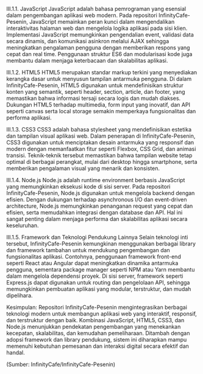 III.1.1. JavaScript
JavaScript adalah bahasa pemrograman yang esensial dalam pengembangan aplikasi web modern. Pada repositori InfinityCafe-Pesenin, JavaScript memainkan peran kunci dalam mengendalikan interaktivitas halaman web dan mengelola logika aplikasi pada sisi klien. Implementasi JavaScript memungkinkan pengendalian event, validasi data secara dinamis, dan komunikasi asinkron melalui AJAX sehingga meningkatkan pengalaman pengguna dengan memberikan respons yang cepat dan real time. Penggunaan struktur ES6 dan modularisasi kode juga membantu dalam menjaga keterbacaan dan skalabilitas aplikasi.

III.1.2. HTML5
HTML5 merupakan standar markup terkini yang menyediakan kerangka dasar untuk menyusun tampilan antarmuka pengguna. Di dalam InfinityCafe-Pesenin, HTML5 digunakan untuk mendefinisikan struktur konten yang semantik, seperti header, section, article, dan footer, yang memastikan bahwa informasi tersaji secara logis dan mudah diakses. Dukungan HTML5 terhadap multimedia, form input yang inovatif, dan API seperti canvas serta local storage semakin memperkaya fungsionalitas dan performa aplikasi.

III.1.3. CSS3
CSS3 adalah bahasa stylesheet yang mendefinisikan estetika dan tampilan visual aplikasi web. Dalam penerapan di InfinityCafe-Pesenin, CSS3 digunakan untuk menciptakan desain antarmuka yang responsif dan modern dengan memanfaatkan fitur seperti Flexbox, CSS Grid, dan animasi transisi. Teknik-teknik tersebut memastikan bahwa tampilan website tetap optimal di berbagai perangkat, mulai dari desktop hingga smartphone, serta memberikan pengalaman visual yang menarik dan konsisten.

III.1.4. Node.js
Node.js adalah runtime environment berbasis JavaScript yang memungkinkan eksekusi kode di sisi server. Pada repositori InfinityCafe-Pesenin, Node.js digunakan untuk mengelola backend dengan efisien. Dengan dukungan terhadap asynchronous I/O dan event-driven architecture, Node.js memungkinkan penanganan request yang cepat dan efisien, serta memudahkan integrasi dengan database dan API. Hal ini sangat penting dalam menjaga performa dan skalabilitas aplikasi secara keseluruhan.

III.1.5. Framework dan Teknologi Pendukung Lainnya
Selain teknologi inti tersebut, InfinityCafe-Pesenin kemungkinan menggunakan berbagai library dan framework tambahan untuk mendukung pengembangan dan fungsionalitas aplikasi. Contohnya, penggunaan framework front-end seperti React atau Angular dapat meningkatkan dinamika antarmuka pengguna, sementara package manager seperti NPM atau Yarn membantu dalam mengelola dependensi proyek. Di sisi server, framework seperti Express.js dapat digunakan untuk routing dan pengelolaan API, sehingga memungkinkan pembuatan aplikasi yang modular, terstruktur, dan mudah dipelihara.

Kesimpulan:
Repositori InfinityCafe-Pesenin mengintegrasikan berbagai teknologi modern untuk membangun aplikasi web yang interaktif, responsif, dan terstruktur dengan baik. Kombinasi JavaScript, HTML5, CSS3, dan Node.js menunjukkan pendekatan pengembangan yang menekankan kecepatan, skalabilitas, dan kemudahan pemeliharaan. Ditambah dengan adopsi framework dan library pendukung, sistem ini diharapkan mampu memenuhi kebutuhan pemesanan dan interaksi digital secara efektif dan handal.

(Sumber: InfinityCafe/InfinityCafe-Pesenin)